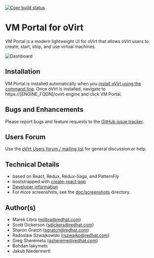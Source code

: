 [![Copr build status](https://copr.fedorainfracloud.org/coprs/ovirt/ovirt-master-snapshot/package/ovirt-web-ui/status_image/last_build.png)](https://copr.fedorainfracloud.org/coprs/ovirt/ovirt-master-snapshot/package/ovirt-web-ui/)

# VM Portal for oVirt
VM Portal is a modern lightweight UI for oVirt that allows oVirt users to create, start, stop, and use virtual machines.

![Dashboard](https://github.com/oVirt/ovirt-web-ui/raw/master/doc/screenshots/v1.5.0_2019-Feb/01_vm_dashboard.png)

## Installation
VM Portal is installed automatically when you [install oVirt using the command line](https://ovirt.org/download). Once oVirt is installed,
navigate to https://[ENGINE_FQDN]/ovirt-engine and click VM Portal.

## Bugs and Enhancements
Please report bugs and feature requests to the [GitHub issue tracker](https://github.com/oVirt/ovirt-web-ui/issues).

## Users Forum
Use the [oVirt Users forum / mailing list](https://lists.ovirt.org/archives/list/users@ovirt.org/) for general discussion or help.

## Technical Details
- based on React, Redux, Redux-Saga, and PatternFly
- bootstrapped with [create-react-app](https://facebook.github.io/react/blog/2016/07/22/create-apps-with-no-configuration.html)
- [Developer information](DEVELOPERS.md)
- For more screenshots, see the [doc/screenshots](https://github.com/oVirt/ovirt-web-ui/blob/master/doc/screenshots) directory.

## Author(s)
- Marek Libra (mlibra@redhat.com)
- Scott Dickerson (sdickers@redhat.com)
- Sharon Gratch (sgratch@redhat.com)
- Radoslaw Szwajkowski (rszwajko@redhat.com)
- Greg Sheremeta (gshereme@redhat.com)
- Bohdan Iakymets
- Jakub Niedermertl

